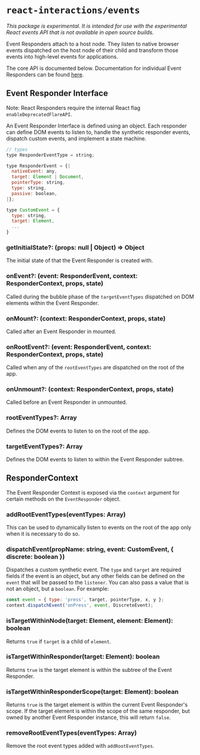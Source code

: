 # `react-interactions/events`

*This package is experimental. It is intended for use with the experimental React
events API that is not available in open source builds.*

Event Responders attach to a host node. They listen to native browser events
dispatched on the host node of their child and transform those events into
high-level events for applications.

The core API is documented below. Documentation for individual Event Responders
can be found [here](./docs).

## Event Responder Interface

Note: React Responders require the internal React flag `enableDeprecatedFlareAPI`.

An Event Responder Interface is defined using an object. Each responder can define DOM
events to listen to, handle the synthetic responder events, dispatch custom
events, and implement a state machine.

```js
// types
type ResponderEventType = string;

type ResponderEvent = {|
  nativeEvent: any,
  target: Element | Document,
  pointerType: string,
  type: string,
  passive: boolean,
|};

type CustomEvent = {
  type: string,
  target: Element,
  ...
}
```

### getInitialState?: (props: null | Object) => Object

The initial state of that the Event Responder is created with.

### onEvent?: (event: ResponderEvent, context: ResponderContext, props, state)

Called during the bubble phase of the `targetEventTypes` dispatched on DOM
elements within the Event Responder.

### onMount?: (context: ResponderContext, props, state)

Called after an Event Responder in mounted.

### onRootEvent?: (event: ResponderEvent, context: ResponderContext, props, state)

Called when any of the `rootEventTypes` are dispatched on the root of the app.

### onUnmount?: (context: ResponderContext, props, state)

Called before an Event Responder in unmounted.

### rootEventTypes?: Array<ResponderEventType>

Defines the DOM events to listen to on the root of the app.

### targetEventTypes?: Array<ResponderEventType>

Defines the DOM events to listen to within the Event Responder subtree.

## ResponderContext

The Event Responder Context is exposed via the `context` argument for certain methods
on the `EventResponder` object.

### addRootEventTypes(eventTypes: Array<ResponderEventType>)

This can be used to dynamically listen to events on the root of the app only
when it is necessary to do so.

### dispatchEvent(propName: string, event: CustomEvent, { discrete: boolean })

Dispatches a custom synthetic event. The `type` and `target` are required
fields if the event is an object, but any other fields can be defined on the `event` that will be passed
to the `listener`. You can also pass a value that is not an object, but a `boolean`. For example:

```js
const event = { type: 'press', target, pointerType, x, y };
context.dispatchEvent('onPress', event, DiscreteEvent);
```

### isTargetWithinNode(target: Element, element: Element): boolean

Returns `true` if `target` is a child of `element`.

### isTargetWithinResponder(target: Element): boolean

Returns `true` is the target element is within the subtree of the Event Responder.

### isTargetWithinResponderScope(target: Element): boolean

Returns `true` is the target element is within the current Event Responder's scope. If the target element
is within the scope of the same responder, but owned by another Event Responder instance, this will return `false`.

### removeRootEventTypes(eventTypes: Array<ResponderEventType>)

Remove the root event types added with `addRootEventTypes`.
